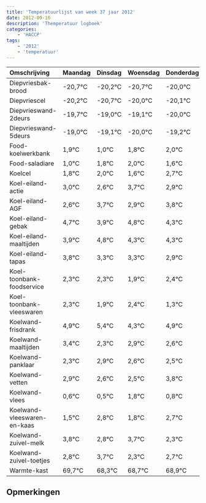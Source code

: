 ```yaml
---
title: 'Temperatuurlijst van week 37 jaar 2012'
date: 2012-09-16
description: 'Themperatuur logboek'
categories:
    - 'HACCP'
tags:
    - '2012'
    - 'temperatuur'
---
```

|Omschrijving|Maandag|Dinsdag|Woensdag|Donderdag|Vrijdag|Zaterdag|Zondag|
|:---|:---|:---|:---|:---|:---|:---|:---|
|Diepvriesbak-brood|-20,7°C|-20,2°C|-20,7°C|-20,0°C|-20,1°C|-21,0°C|-20,2°C|
|Diepvriescel|-20,2°C|-20,7°C|-20,0°C|-20,1°C|-21,0°C|-20,2°C|-20,0°C|
|Diepvrieswand-2deurs|-19,7°C|-19,0°C|-19,1°C|-20,0°C|-19,2°C|-19,0°C|-19,4°C|
|Diepvrieswand-5deurs|-19,0°C|-19,1°C|-20,0°C|-19,2°C|-19,0°C|-19,4°C|-18,3°C|
|Food-koelwerkbank|1,9°C|1,0°C|1,8°C|2,0°C|1,6°C|2,7°C|1,9°C|
|Food-saladiare|1,0°C|1,8°C|2,0°C|1,6°C|2,7°C|1,9°C|2,8°C|
|Koelcel|1,8°C|2,0°C|1,6°C|2,7°C|1,9°C|2,8°C|2,3°C|
|Koel-eiland-actie|3,0°C|2,6°C|3,7°C|2,9°C|3,8°C|3,3°C|3,3°C|
|Koel-eiland-AGF|2,6°C|3,7°C|2,9°C|3,8°C|3,3°C|3,3°C|2,9°C|
|Koel-eiland-gebak|4,7°C|3,9°C|4,8°C|4,3°C|4,3°C|3,9°C|4,4°C|
|Koel-eiland-maaltijden|3,9°C|4,8°C|4,3°C|4,3°C|3,9°C|4,4°C|3,3°C|
|Koel-eiland-tapas|3,8°C|3,3°C|3,3°C|2,9°C|3,4°C|2,3°C|2,9°C|
|Koel-toonbank-foodservice|2,3°C|2,3°C|1,9°C|2,4°C|1,3°C|1,9°C|1,6°C|
|Koel-toonbank-vleeswaren|2,3°C|1,9°C|2,4°C|1,3°C|1,9°C|1,6°C|1,5°C|
|Koelwand-frisdrank|4,9°C|5,4°C|4,3°C|4,9°C|4,6°C|4,5°C|5,8°C|
|Koelwand-maaltijden|3,4°C|2,3°C|2,9°C|2,6°C|2,5°C|3,8°C|2,8°C|
|Koelwand-panklaar|2,3°C|2,9°C|2,6°C|2,5°C|3,8°C|2,8°C|3,7°C|
|Koelwand-vetten|2,9°C|2,6°C|2,5°C|3,8°C|2,8°C|3,7°C|2,3°C|
|Koelwand-vlees|0,6°C|0,5°C|1,8°C|0,8°C|1,7°C|0,3°C|0,7°C|
|Koelwand-vleeswaren-en-kaas|1,5°C|2,8°C|1,8°C|2,7°C|1,3°C|1,7°C|1,9°C|
|Koelwand-zuivel-melk|3,8°C|2,8°C|3,7°C|2,3°C|2,7°C|2,9°C|2,9°C|
|Koelwand-zuivel-toetjes|2,8°C|3,7°C|2,3°C|2,7°C|2,9°C|2,9°C|2,7°C|
|Warmte-kast|69,7°C|68,3°C|68,7°C|68,9°C|68,9°C|68,7°C|68,3°C|

## Opmerkingen


